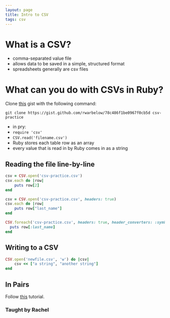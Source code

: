 ```yaml
---
layout: page
title: Intro to CSV
tags: csv
---
```


# What is a CSV?

* comma-separated value file
* allows data to be saved in a simple, structured format
* spreadsheets generally are csv files

# What can you do with CSVs in Ruby?

Clone [this](https://gist.github.com/rwarbelow/78c486f1be0967f0cb5d) gist with the following command:

`git clone https://gist.github.com/rwarbelow/78c486f1be0967f0cb5d csv-practice`

* in pry:
* `require 'csv'`
* `CSV.read('filename.csv')`
* Ruby stores each table row as an array
* every value that is read in by Ruby comes in as a string

## Reading the file line-by-line

```ruby
csv = CSV.open('csv-practice.csv')
csv.each do |row|
	puts row[2]
end
```

```ruby
csv = CSV.open('csv-practice.csv', headers: true)
csv.each do |row|
	puts row["last_name"]
end
```

```ruby
CSV.foreach('csv-practice.csv', headers: true, header_converters: :symbol) do |row|
  puts row[:last_name]
end
```

## Writing to a CSV

```ruby
CSV.open('newfile.csv', 'w') do |csv|
	csv << ["a string", "another string"]  
end  
```

## In Pairs

Follow [this](http://www.sitepoint.com/guide-ruby-csv-library-part/) tutorial.

### Taught by Rachel
